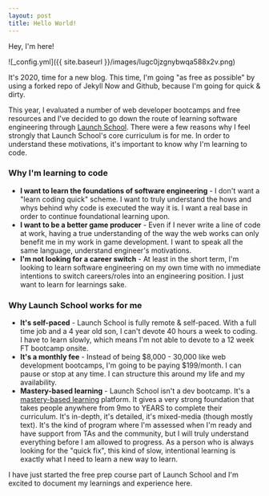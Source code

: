 ```yaml
---
layout: post
title: Hello World!
---
```


Hey, I'm here!

![_config.yml]({{ site.baseurl }}/images/lugc0jzgnybwqa588x2v.png)

It's 2020, time for a new blog. This time, I'm going "as free as possible" by using a forked repo of Jekyll Now and Github, because I'm going for quick & dirty. 

This year, I evaluated a number of web developer bootcamps and free resources and I've decided to go down the route of learning software engineering through [Launch School](http://www.launchschool.com). There were a few reasons why I feel strongly that Launch School's core curriculum is for me.  In order to understand these motivations, it's important to know why I'm learning to code.

### Why I'm learning to code

* **I want to learn the foundations of software engineering** - I don't want a "learn coding quick" scheme. I want to truly understand the hows and whys behind why code is executed the way it is. I want a real base in order to continue foundational learning upon.
* **I want to be a better game producer** - Even if I never write a line of code at work, having a true understanding of the way the web works can only benefit me in my work in game development. I want to speak all the same language, understand engineer's motivations. 
* **I'm not looking for a career switch** - At least in the short term, I'm looking to learn software engineering on my own time with no immediate intentions to switch careers/roles into an engineering position. I just want to learn for learnings sake.

### Why Launch School works for me

* **It's self-paced** - Launch School is fully remote & self-paced. With a full time job and a 4 year old son, I can't devote 40 hours a week to coding. I have to learn slowly, which means I'm not able to devote to a 12 week FT bootcamp onsite.
* **It's a monthly fee** - Instead of being $8,000 - 30,000 like web development bootcamps, I'm going to be paying $199/month. I can pause or stop at any time. I can structure this around my life and my availability. 
* **Mastery-based learning** - Launch School isn't a dev bootcamp. It's a [mastery-based learning](https://launchschool.com/mastery) platform. It gives a very strong foundation that takes people anywhere from 9mo to YEARS to complete their curriculum. It's in-depth, it's detailed, it's mixed-media (though mostly text). It's the kind of program where I'm assessed when I'm ready and have support from TAs and the community, but I will truly understand everything before I am allowed to progress. As a person who is always looking for the "quick fix", this kind of slow, intentional learning is exactly what I need to learn a new way to learn.

I have just started the free prep course part of Launch School and I'm excited to document my learnings and experience here.  
